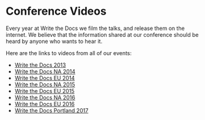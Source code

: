 Conference Videos
=================

Every year at Write the Docs we film the talks,
and release them on the internet.
We believe that the information shared at our conference should be heard by anyone who wants to hear it.

Here are the links to videos from all of our events:

* [Write the Docs 2013](https://www.youtube.com/playlist?list=PLmV2D6sIiX3UpQFzAIWh-_gsUTGCCtFIj)
* [Write the Docs NA 2014](https://www.youtube.com/playlist?list=PLmV2D6sIiX3UkFCMqq5at0xYgsMqAr6Jf)
* [Write the Docs EU 2014](https://www.youtube.com/playlist?list=PLZAeFn6dfHpnHBLE4qEUwg1LjhDZEvC2A)
* [Write the Docs NA 2015](../conf/na/2015/videos/)
* [Write the Docs EU 2015](../conf/eu/2015/videos/)
* [Write the Docs NA 2016](../conf/na/2016/videos/)
* [Write the Docs EU 2016](../conf/eu/2016/videos/)
* [Write the Docs Portland 2017](../conf/na/2017/videos/)
